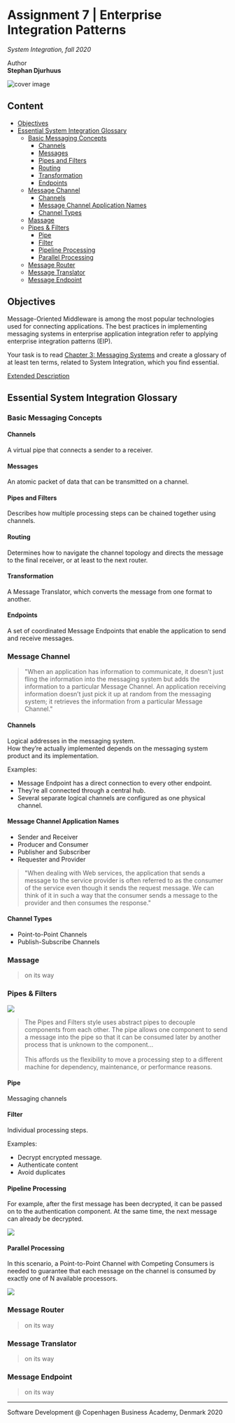   
  
  
  
  
#  Assignment 7 | Enterprise Integration Patterns
  
  
_System Integration, fall 2020_
  
Author  
**Stephan Djurhuus**
  
![cover image](/assets/cover.png?0.33176233979858294 )  
  
##  Content
  
  
- [Objectives](/#objectives )
- [Essential System Integration Glossary](/#essential-system-integration-glossary )
  - [Basic Messaging Concepts](/#basic-messaging-concepts )
    - [Channels](/#channels )
    - [Messages](/#messages )
    - [Pipes and Filters](/#pipes-and-filters )
    - [Routing](/#routing )
    - [Transformation](/#transformation )
    - [Endpoints](/#endpoints )
  - [Message Channel](/#message-channel )
    - [Channels](/#channels-1 )
    - [Message Channel Application Names](/#message-channel-application-names )
    - [Channel Types](/#channel-types )
  - [Massage](/#massage )
  - [Pipes & Filters](/#pipes-filters )
    - [Pipe](/#pipe )
    - [Filter](/#filter )
    - [Pipeline Processing](/#pipeline-processing )
    - [Parallel Processing](/#parallel-processing )
  - [Message Router](/#message-router )
  - [Message Translator](/#message-translator )
  - [Message Endpoint](/#message-endpoint )
  
##  Objectives
  
  
Message-Oriented Middleware is among the most popular technologies used for connecting
applications. The best practices in implementing messaging systems in enterprise application
integration refer to applying enterprise integration patterns (EIP).
  
Your task is to read [Chapter 3: Messaging Systems](https://www.enterpriseintegrationpatterns.com/docs/EnterpriseIntegrationPatterns_HohpeWoolf_ch03.pdf ) and create a glossary of at least ten terms, related to System Integration, which you find essential.
  
[Extended Description](https://datsoftlyngby.github.io/soft2020fall/resources/0dc4c4f6-A7-EIP.pdf )
  
##  Essential System Integration Glossary
  
  
  
###  Basic Messaging Concepts
  
  
####  Channels
  
  
A virtual pipe that connects a sender to a receiver.
  
####  Messages
  
  
An atomic packet of data that can be transmitted on a channel.
  
####  Pipes and Filters
  
  
Describes how multiple processing steps can be
chained together using channels.
  
####  Routing
  
  
Determines how to navigate the channel topology and directs the message to the final receiver, or at least to the next router.
  
####  Transformation
  
  
A Message Translator, which converts the message from one format to another.
  
####  Endpoints
  
  
A set of coordinated Message Endpoints that enable the application to send and receive messages.
  
  
###  Message Channel
  
  
> "When an application has information to communicate, it doesn’t just fling the information into the messaging system but adds the information to a particular Message Channel. An application receiving information doesn’t just pick it up at random from the messaging system; it retrieves the information from a particular Message Channel."
  
####  Channels
  
  
Logical addresses in the messaging system.  
How they’re actually implemented depends on the messaging system product and its implementation.
  
Examples:
  
-   Message Endpoint has a direct connection to every other endpoint.
-   They’re all connected through a central hub.
-   Several separate logical channels are configured as one physical channel.
  
####  Message Channel Application Names
  
  
-   Sender and Receiver
-   Producer and Consumer
-   Publisher and Subscriber
-   Requester and Provider
  
> "When dealing with Web services, the application that sends a message to the service provider is often referred to as the consumer of the service even though it sends the request message. We can think of it in such a way that the consumer sends a message to the provider and then consumes the response."
  
####  Channel Types
  
  
-   Point-to-Point Channels
-   Publish-Subscribe Channels
  
  
###  Massage
  
  
> on its way
  
  
###  Pipes & Filters
  
  
![](/assets/pipes-filters.png?0.5033187829208772 )  
  
> The Pipes and Filters style uses abstract pipes to decouple components from each other. The pipe allows one component to send a message into the pipe so that it can be consumed later by another process that is unknown to the component... <br><br>This affords us the flexibility to move a processing step to a different machine for dependency, maintenance, or performance reasons.
  
####  Pipe
  
  
Messaging channels
  
####  Filter
  
  
Individual processing steps.
  
Examples:
  
-   Decrypt encrypted message.
-   Authenticate content
-   Avoid duplicates
  
####  Pipeline Processing
  
  
For example, after the first message has been decrypted, it can be passed on to the authentication component. At the same time, the next message can already be decrypted.
  
![](/assets/processing-pipeline.png?0.7103023984838428 )  
  
####  Parallel Processing
  
  
In this scenario, a Point-to-Point Channel with Competing Consumers is needed to guarantee that each message on the channel is consumed by exactly one of N available processors.
  
![](/assets/parallel-processing.png?0.7347758933259207 )  
  
  
###  Message Router
  
  
> on its way
  
  
###  Message Translator
  
  
> on its way
  
  
###  Message Endpoint
  
  
> on its way
  
  
---
  
Software Development @ Copenhagen Business Academy, Denmark 2020
  